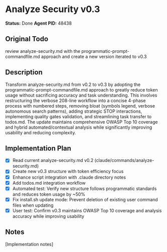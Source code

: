 # Analyze Security v0.3
**Status:** Done
**Agent PID:** 48438

## Original Todo
review analyze-security.md with the programmatic-prompt-commandfile.md approach and create a new version iterated to v0.3

## Description
Transform analyze-security.md from v0.2 to v0.3 by adopting the programmatic-prompt-commandfile.md approach to greatly reduce token usage without sacrificing accuracy and task understanding. This involves restructuring the verbose 208-line workflow into a concise 4-phase process with numbered steps, removing bloat (symbols legend, verbose autonomous search patterns), adding strategic STOP interactions, implementing quality gates validation, and streamlining task transfer to todos.md. The update maintains comprehensive OWASP Top 10 coverage and hybrid automated/contextual analysis while significantly improving usability and reducing complexity.

## Implementation Plan
- [x] Read current analyze-security.md v0.2 (claude/commands/analyze-security.md)
- [x] Create new v0.3 structure with token efficiency focus
- [x] Enhance script integration with .claude directory notes
- [x] Add todos.md integration workflow
- [x] Automated test: Verify new structure follows programmatic standards and reduces token usage by ~50%
- [x] Fix install.sh update mode: Prevent deletion of existing user command files when updating
- [x] User test: Confirm v0.3 maintains OWASP Top 10 coverage and analysis accuracy while improving usability

## Notes
[Implementation notes]